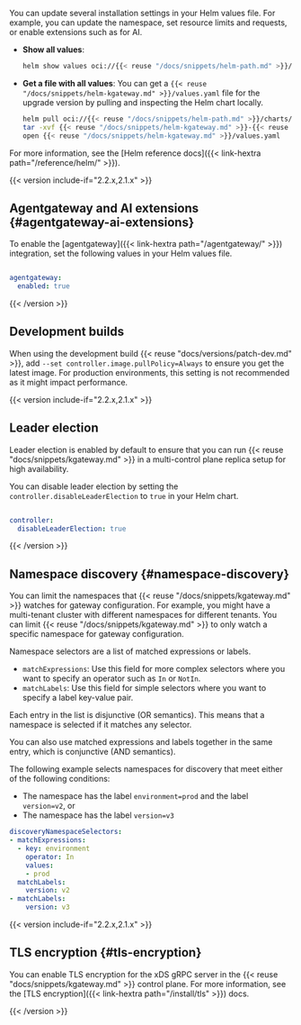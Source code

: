 You can update several installation settings in your Helm values file. For example, you can update the namespace, set resource limits and requests, or enable extensions such as for AI.

* **Show all values**: 
      
  ```sh
  helm show values oci://{{< reuse "/docs/snippets/helm-path.md" >}}/charts/{{< reuse "/docs/snippets/helm-kgateway.md" >}} --version {{< reuse "docs/versions/helm-version-upgrade.md" >}}
  ```

* **Get a file with all values**: You can get a `{{< reuse "/docs/snippets/helm-kgateway.md" >}}/values.yaml` file for the upgrade version by pulling and inspecting the Helm chart locally.
      
  ```sh
  helm pull oci://{{< reuse "/docs/snippets/helm-path.md" >}}/charts/{{< reuse "/docs/snippets/helm-kgateway.md" >}} --version {{< reuse "docs/versions/helm-version-upgrade.md" >}}
  tar -xvf {{< reuse "/docs/snippets/helm-kgateway.md" >}}-{{< reuse "docs/versions/helm-version-upgrade.md" >}}.tgz
  open {{< reuse "/docs/snippets/helm-kgateway.md" >}}/values.yaml
  ```

For more information, see the [Helm reference docs]({{< link-hextra path="/reference/helm/" >}}).

{{< version include-if="2.2.x,2.1.x" >}}

## Agentgateway and AI extensions {#agentgateway-ai-extensions}

To enable the [agentgateway]({{< link-hextra path="/agentgateway/" >}}) integration, set the following values in your Helm values file.

```yaml

agentgateway:
  enabled: true
```

{{< /version >}}

## Development builds

When using the development build {{< reuse "docs/versions/patch-dev.md" >}}, add `--set controller.image.pullPolicy=Always` to ensure you get the latest image. For production environments, this setting is not recommended as it might impact performance.

{{< version include-if="2.2.x,2.1.x" >}}

## Leader election

Leader election is enabled by default to ensure that you can run {{< reuse "docs/snippets/kgateway.md" >}} in a multi-control plane replica setup for high availability. 

You can disable leader election by setting the `controller.disableLeaderElection` to `true` in your Helm chart. 

```yaml

controller:
  disableLeaderElection: true
```

{{< /version >}}

## Namespace discovery {#namespace-discovery}

You can limit the namespaces that {{< reuse "/docs/snippets/kgateway.md" >}} watches for gateway configuration. For example, you might have a multi-tenant cluster with different namespaces for different tenants. You can limit {{< reuse "/docs/snippets/kgateway.md" >}} to only watch a specific namespace for gateway configuration.

Namespace selectors are a list of matched expressions or labels.

* `matchExpressions`: Use this field for more complex selectors where you want to specify an operator such as `In` or `NotIn`.
* `matchLabels`: Use this field for simple selectors where you want to specify a label key-value pair.

Each entry in the list is disjunctive (OR semantics). This means that a namespace is selected if it matches any selector.

You can also use matched expressions and labels together in the same entry, which is conjunctive (AND semantics).

The following example selects namespaces for discovery that meet either of the following conditions:

* The namespace has the label `environment=prod` and the label `version=v2`, or
* The namespace has the label `version=v3`

```yaml
discoveryNamespaceSelectors:
- matchExpressions:
  - key: environment
    operator: In
    values:
    - prod
  matchLabels:
    version: v2
- matchLabels:
    version: v3
```

{{< version include-if="2.2.x,2.1.x" >}}

## TLS encryption {#tls-encryption}

You can enable TLS encryption for the xDS gRPC server in the {{< reuse "docs/snippets/kgateway.md" >}} control plane. For more information, see the [TLS encryption]({{< link-hextra path="/install/tls" >}}) docs.

{{< /version >}}
